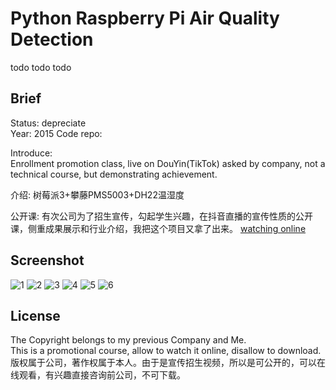 Python Raspberry Pi Air Quality Detection
===
todo 
todo 
todo 

## Brief
Status: depreciate  
Year: 2015
Code repo:

Introduce:  
Enrollment promotion class, live on DouYin(TikTok) asked by company, not a technical course, but demonstrating achievement.  

介绍: 
树莓派3+攀藤PMS5003+DH22温湿度

公开课: 
有次公司为了招生宣传，勾起学生兴趣，在抖音直播的宣传性质的公开课，侧重成果展示和行业介绍，我把这个项目又拿了出来。 [watching online](https://buckets.zyzypy.com/python_raspberrypi/)    



## Screenshot
![1](./README_IMG/1.png)
![2](./README_IMG/2.png)
![3](./README_IMG/3.png)
![4](./README_IMG/4.jpeg)
![5](./README_IMG/5.jpeg)
![6](./README_IMG/6.jpeg)

## License
The Copyright belongs to my previous Company and Me.  
This is a promotional course, allow to watch it online, disallow to download.  
版权属于公司，著作权属于本人。由于是宣传招生视频，所以是可公开的，可以在线观看，有兴趣直接咨询前公司，不可下载。